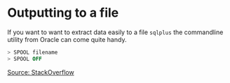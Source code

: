 # Outputting to a file

If you want to want to extract data easily to a file `sqlplus` the commandline utility from Oracle can come quite handy.

```sql
> SPOOL filename
> SPOOL OFF
```

[Source: StackOverflow](http://stackoverflow.com/questions/15984946/writing-sqlplus-output-to-a-file)